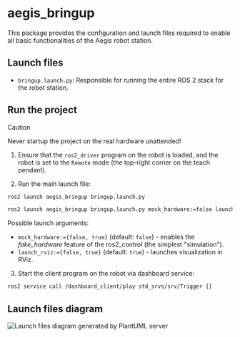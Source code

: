 # aegis_bringup

This package provides the configuration and launch files required to enable all basic functionalities of the Aegis robot station.

## Launch files

- `bringup.launch.py`: Responsible for running the entire ROS 2 stack for the robot station.

## Run the project

> [!CAUTION]
> Never startup the project on the real hardware unattended!

1. Ensure that the `ros2_driver` program on the robot is loaded, and the robot is set to the `Remote` mode (the top-right corner on the teach pendant).

2. Run the main launch file:
```bash
ros2 launch aegis_bringup bringup.launch.py
```
```bash
ros2 launch aegis_bringup bringup.launch.py mock_hardware:=false launch_rviz:=true
```

Possible launch arguments:
* `mock_hardware:={false, true}` (default: `false`) - enables the _fake_hardware_ feature of the ros2_control (the simplest "simulation").
* `launch_rviz:={false, true}` (default: `true`) - launches visualization in RViz.

3. Start the client program on the robot via dashboard service:
```bash
ros2 service call /dashboard_client/play std_srvs/srv/Trigger {}
```

## Launch files diagram

![Launch files diagram generated by PlantUML server](http://www.plantuml.com/plantuml/proxy?cache=no&src=https://raw.github.com/AGH-CEAI/aegis_ros/refs/heads/humble-devel/aegis_bringup/docs/launch_diagram.plantuml)
